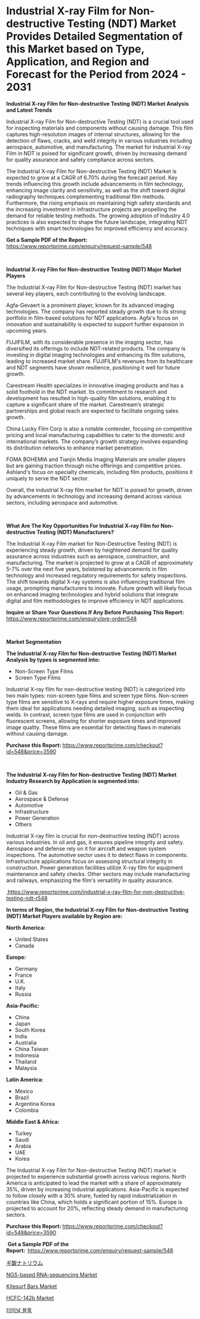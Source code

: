 <p><h1>Industrial X-ray Film for Non-destructive Testing (NDT) Market Provides Detailed Segmentation of this Market based on Type, Application, and Region and Forecast for the Period from 2024 - 2031</h1></p><p><strong>Industrial X-ray Film for Non-destructive Testing (NDT) Market Analysis and Latest Trends</strong></p>
<p><p>Industrial X-ray Film for Non-destructive Testing (NDT) is a crucial tool used for inspecting materials and components without causing damage. This film captures high-resolution images of internal structures, allowing for the detection of flaws, cracks, and weld integrity in various industries including aerospace, automotive, and manufacturing. The market for Industrial X-ray Film in NDT is poised for significant growth, driven by increasing demand for quality assurance and safety compliance across sectors. </p><p>The Industrial X-ray Film for Non-destructive Testing (NDT) Market is expected to grow at a CAGR of 6.70% during the forecast period. Key trends influencing this growth include advancements in film technology, enhancing image clarity and sensitivity, as well as the shift toward digital radiography techniques complementing traditional film methods. Furthermore, the rising emphasis on maintaining high safety standards and the increasing investment in infrastructure projects are propelling the demand for reliable testing methods. The growing adoption of Industry 4.0 practices is also expected to shape the future landscape, integrating NDT techniques with smart technologies for improved efficiency and accuracy.</p></p>
<p><strong>Get a Sample PDF of the Report:&nbsp;</strong> <a href="https://www.reportprime.com/enquiry/request-sample/548">https://www.reportprime.com/enquiry/request-sample/548</a></p>
<p>&nbsp;</p>
<p><strong>Industrial X-ray Film for Non-destructive Testing (NDT) Major Market Players</strong></p>
<p><p>The Industrial X-ray Film for Non-destructive Testing (NDT) market has several key players, each contributing to the evolving landscape. </p><p>Agfa-Gevaert is a prominent player, known for its advanced imaging technologies. The company has reported steady growth due to its strong portfolio in film-based solutions for NDT applications. Agfa's focus on innovation and sustainability is expected to support further expansion in upcoming years. </p><p>FUJIFILM, with its considerable presence in the imaging sector, has diversified its offerings to include NDT-related products. The company is investing in digital imaging technologies and enhancing its film solutions, leading to increased market share. FUJIFILM's revenues from its healthcare and NDT segments have shown resilience, positioning it well for future growth.</p><p>Carestream Health specializes in innovative imaging products and has a solid foothold in the NDT market. Its commitment to research and development has resulted in high-quality film solutions, enabling it to capture a significant share of the market. Carestream’s strategic partnerships and global reach are expected to facilitate ongoing sales growth.</p><p>China Lucky Film Corp is also a notable contender, focusing on competitive pricing and local manufacturing capabilities to cater to the domestic and international markets. The company’s growth strategy involves expanding its distribution networks to enhance market penetration.</p><p>FOMA BOHEMIA and Tianjin Media Imaging Materials are smaller players but are gaining traction through niche offerings and competitive prices. Ashland's focus on specialty chemicals, including film products, positions it uniquely to serve the NDT sector.</p><p>Overall, the industrial X-ray film market for NDT is poised for growth, driven by advancements in technology and increasing demand across various sectors, including aerospace and automotive.</p></p>
<p>&nbsp;</p>
<p><strong>What Are The Key Opportunities For Industrial X-ray Film for Non-destructive Testing (NDT) Manufacturers?</strong></p>
<p><p>The Industrial X-ray Film market for Non-Destructive Testing (NDT) is experiencing steady growth, driven by heightened demand for quality assurance across industries such as aerospace, construction, and manufacturing. The market is projected to grow at a CAGR of approximately 5-7% over the next five years, bolstered by advancements in film technology and increased regulatory requirements for safety inspections. The shift towards digital X-ray systems is also influencing traditional film usage, prompting manufacturers to innovate. Future growth will likely focus on enhanced imaging technologies and hybrid solutions that integrate digital and film methodologies to improve efficiency in NDT applications.</p></p>
<p><strong>Inquire or Share Your Questions If Any Before Purchasing This Report:</strong> <a href="https://www.reportprime.com/enquiry/pre-order/548">https://www.reportprime.com/enquiry/pre-order/548</a></p>
<p>&nbsp;</p>
<p><strong>Market Segmentation</strong></p>
<p><strong>The Industrial X-ray Film for Non-destructive Testing (NDT) Market Analysis by types is segmented into:</strong></p>
<p><ul><li>Non-Screen Type Films</li><li>Screen Type Films</li></ul></p>
<p><p>Industrial X-ray film for non-destructive testing (NDT) is categorized into two main types: non-screen type films and screen type films. Non-screen type films are sensitive to X-rays and require higher exposure times, making them ideal for applications needing detailed imaging, such as inspecting welds. In contrast, screen type films are used in conjunction with fluorescent screens, allowing for shorter exposure times and improved image quality. These films are essential for detecting flaws in materials without causing damage.</p></p>
<p><strong>Purchase this Report:&nbsp;</strong><a href="https://www.reportprime.com/checkout?id=548&price=3590">https://www.reportprime.com/checkout?id=548&price=3590</a></p>
<p>&nbsp;</p>
<p><strong>The Industrial X-ray Film for Non-destructive Testing (NDT) Market Industry Research by Application is segmented into:</strong></p>
<p><ul><li>Oil & Gas</li><li>Aerospace & Defense</li><li>Automotive</li><li>Infrastructure</li><li>Power Generation</li><li>Others</li></ul></p>
<p><p>Industrial X-ray film is crucial for non-destructive testing (NDT) across various industries. In oil and gas, it ensures pipeline integrity and safety. Aerospace and defense rely on it for aircraft and weapon system inspections. The automotive sector uses it to detect flaws in components. Infrastructure applications focus on assessing structural integrity in construction. Power generation facilities utilize X-ray film for equipment maintenance and safety checks. Other sectors may include manufacturing and railways, emphasizing the film's versatility in quality assurance.</p></p>
<p><a href="https://www.reportprime.com/industrial-x-ray-film-for-non-destructive-testing-ndt-r548">&nbsp;https://www.reportprime.com/industrial-x-ray-film-for-non-destructive-testing-ndt-r548</a></p>
<p><strong>In terms of Region, the Industrial X-ray Film for Non-destructive Testing (NDT) Market Players available by Region are:</strong></p>
<p>
    <p> <strong> North America: </strong>
        <ul>
            <li>United States</li>
            <li>Canada</li>
        </ul>
        </p> 
    <p> <strong> Europe: </strong>
        <ul>
            <li>Germany</li>
            <li>France</li>
            <li>U.K.</li>
            <li>Italy</li>
            <li>Russia</li>
        </ul>
        </p> 
    <p> <strong> Asia-Pacific: </strong>
        <ul>
            <li>China</li>
            <li>Japan</li>
            <li>South Korea</li>
            <li>India</li>
            <li>Australia</li>
            <li>China Taiwan</li>
            <li>Indonesia</li>
            <li>Thailand</li>
            <li>Malaysia</li>
        </ul>
        </p> 
    <p> <strong> Latin America: </strong>
        <ul>
            <li>Mexico</li>
            <li>Brazil</li>
            <li>Argentina Korea</li>
            <li>Colombia</li>
        </ul>
        </p> 
    <p> <strong> Middle East & Africa: </strong>
        <ul>
            <li>Turkey</li>
            <li>Saudi</li>
            <li>Arabia</li>
            <li>UAE</li>
            <li>Korea</li>
        </ul>
    </p>
    </p>
<p><p>The Industrial X-ray Film for Non-destructive Testing (NDT) market is projected to experience substantial growth across various regions. North America is anticipated to lead the market with a share of approximately 35%, driven by increasing industrial applications. Asia-Pacific is expected to follow closely with a 30% share, fueled by rapid industrialization in countries like China, which holds a significant portion of 15%. Europe is projected to account for 20%, reflecting steady demand in manufacturing sectors.</p></p>
<p><strong>Purchase this Report: </strong><a href="https://www.reportprime.com/checkout?id=548&price=3590">https://www.reportprime.com/checkout?id=548&price=3590</a></p>
<p>&nbsp;<strong>Get a Sample PDF of the Report:&nbsp;&nbsp;</strong><a href="https://www.reportprime.com/enquiry/request-sample/548">https://www.reportprime.com/enquiry/request-sample/548</a></p>
<p><strong></strong></p>
<p><p><a href="https://medium.com/@mandysw5k1a/%E3%83%8A%E3%83%88%E3%83%AA%E3%82%A6%E3%83%A0%E3%83%9B%E3%83%AB%E3%83%A0%E9%85%B8%E5%A1%A9%E5%B8%82%E5%A0%B4-%E5%B8%82%E5%A0%B4%E3%82%BB%E3%82%B0%E3%83%A1%E3%83%B3%E3%83%86%E3%83%BC%E3%82%B7%E3%83%A7%E3%83%B3-%E5%9C%B0%E7%90%86%E7%9A%84%E9%A0%98%E5%9F%9F-2031%E5%B9%B4%E3%81%BE%E3%81%A7%E3%81%AE%E5%B8%82%E5%A0%B4%E4%BA%88%E6%B8%AC-7d3802a0458d">ギ酸ナトリウム</a></p><p><a href="https://issuu.com/reportprime-2/docs/ngs-based-rna-sequencing-market-siz_29c587c5ae7405">NGS-based RNA-sequencing Market</a></p><p><a href="https://www.linkedin.com/pulse/future-trends-global-kitesurf-bars-market-insights-analysis-from-xzsjf?trackingId=Wc6%2FqCHGR6e62ACmZOfNkw%3D%3D">Kitesurf Bars Market</a></p><p><a href="https://github.com/sofayahoo2023/Market-Research-Report-List-6/blob/main/hcfc-142b-market.md">HCFC-142b Market</a></p><p><a href="https://medium.com/@christorpherpfannerstill5436/2024%EB%85%84%EB%B6%80%ED%84%B0-2031%EB%85%84%EA%B9%8C%EC%A7%80%EC%9D%98-%EB%8B%A8%EC%9E%90%EB%8C%80-%EC%8B%9C%EC%9E%A5-%EC%A0%90%EC%9C%A0%EC%9C%A8-%EB%B0%8F-%EA%B2%BD%EC%9F%81-%ED%99%98%EA%B2%BD%EC%97%90-%EB%8C%80%ED%95%9C-%ED%86%B5%EC%B0%B0%EB%A0%A5-d4742f32ca19">터미널 블록</a></p></p>